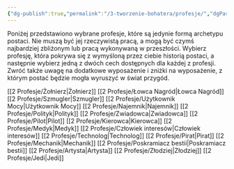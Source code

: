 ```yaml
---
{"dg-publish":true,"permalink":"/3-tworzenie-bohatera/profesje/","dgPassFrontmatter":true}
---
```


Poniżej przedstawiono wybrane profesje, które są jedynie formą archetypu postaci. Nie muszą być jej rzeczywistą pracą, a mogą być czymś najbardziej zbliżonym lub pracą wykonywaną w przeszłości. Wybierz profesję, która pokrywa się z wymyśloną przez ciebie historią postaci, a następnie wybierz jedną z dwóch cech dostępnych dla każdej z profesji. Zwróć także uwagę na dodatkowe wyposażenie i zniżki na wyposażenie, z którym postać będzie mogła wyruszyć w świat przygód.

[[2 Profesje/Żołnierz\|Żołnierz]]
[[2 Profesje/Łowca Nagród\|Łowca Nagród]]
[[2 Profesje/Szmugler\|Szmugler]]
[[2 Profesje/Użytkownik Mocy\|Użytkownik Mocy]]
[[2 Profesje/Najemnik\|Najemnik]]
[[2 Profesje/Polityk\|Polityk]]
[[2 Profesje/Zwiadowca\|Zwiadowca]]
[[2 Profesje/Pilot\|Pilot]]
[[2 Profesje/Kierowca\|Kierowca]]
[[2 Profesje/Medyk\|Medyk]]
[[2 Profesje/Człowiek interesów\|Człowiek interesów]]
[[2 Profesje/Technolog\|Technolog]]
[[2 Profesje/Pirat\|Pirat]]
[[2 Profesje/Mechanik\|Mechanik]]
[[2 Profesje/Poskramiacz bestii\|Poskramiacz bestii]]
[[2 Profesje/Artysta\|Artysta]]
[[2 Profesje/Złodziej\|Złodziej]]
[[2 Profesje/Jedi\|Jedi]]
